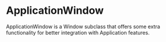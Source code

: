 # ApplicationWindow

ApplicationWindow is a Window subclass that offers some extra functionality for better integration with Application features.
